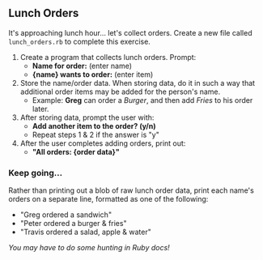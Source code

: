 ## Lunch Orders

It's approaching lunch hour… let's collect orders. Create a new file called `lunch_orders.rb` to complete this exercise.

1. Create a program that collects lunch orders. Prompt:
	* **Name for order:** (enter name)
	* **{name} wants to order:** (enter item)
2. Store the name/order data. When storing data, do it in such a way that additional order items may be added for the person's name.
	* Example: **Greg** can order a *Burger*, and then add *Fries* to his order later.
3. After storing data, prompt the user with:
	* **Add another item to the order? (y/n)**
	* Repeat steps 1 & 2 if the answer is "y"
3. After the user completes adding orders, print out:
	* **"All orders: {order data}"**

### Keep going...

Rather than printing out a blob of raw lunch order data, print each name's orders on a separate line, formatted as one of the following:

* "Greg ordered a sandwich"
* "Peter ordered a burger & fries"
* "Travis ordered a salad, apple & water"

*You may have to do some hunting in Ruby docs!*
